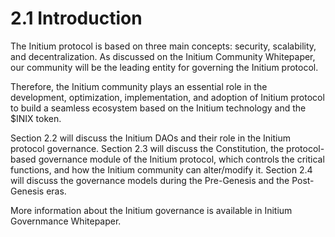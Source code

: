 # 2.1 Introduction

The Initium protocol is based on three main concepts: security, scalability, and decentralization. As discussed on the Initium Community Whitepaper, our community will be the leading entity for governing the Initium protocol.&#x20;

Therefore, the Initium community plays an essential role in the development, optimization, implementation, and adoption of Initium protocol to build a seamless ecosystem based on the Initium technology and the $INIX token.&#x20;

Section 2.2 will discuss the Initium DAOs and their role in the Initium protocol governance. Section 2.3 will discuss the Constitution, the protocol-based governance module of the Initium protocol, which controls the critical functions, and how the Initium community can alter/modify it. Section 2.4 will discuss the governance models during the Pre-Genesis and the Post-Genesis eras.

More information about the Initium governance is available in Initium Governmance Whitepaper.&#x20;
